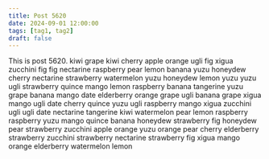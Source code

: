 ```yaml
---
title: Post 5620
date: 2024-09-01 12:00:00
tags: [tag1, tag2]
draft: false
---
```

This is post 5620.
kiwi
grape
kiwi
cherry
apple
orange
ugli
fig
xigua
zucchini
fig
fig
nectarine
raspberry
pear
lemon
banana
yuzu
honeydew
cherry
nectarine
strawberry
watermelon
yuzu
honeydew
lemon
yuzu
yuzu
ugli
strawberry
quince
mango
lemon
raspberry
banana
tangerine
yuzu
grape
banana
mango
date
elderberry
orange
grape
ugli
banana
grape
xigua
mango
ugli
date
cherry
quince
yuzu
ugli
raspberry
mango
xigua
zucchini
ugli
ugli
date
nectarine
tangerine
kiwi
watermelon
pear
lemon
raspberry
raspberry
yuzu
mango
quince
banana
honeydew
strawberry
fig
honeydew
pear
strawberry
zucchini
apple
orange
yuzu
orange
pear
cherry
elderberry
strawberry
zucchini
strawberry
nectarine
strawberry
fig
xigua
mango
orange
elderberry
watermelon
lemon
